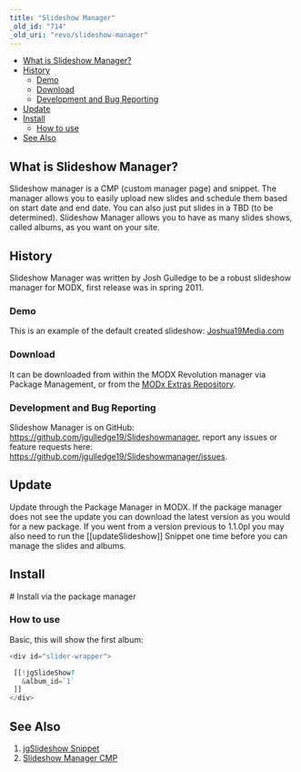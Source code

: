 ```yaml
---
title: "Slideshow Manager"
_old_id: "714"
_old_uri: "revo/slideshow-manager"
---
```


- [What is Slideshow Manager?](#SlideshowManager-WhatisSlideshowManager%3F)
- [History](#SlideshowManager-History)
  - [Demo](#SlideshowManager-Demo)
  - [Download](#SlideshowManager-Download)
  - [Development and Bug Reporting](#SlideshowManager-DevelopmentandBugReporting)
- [Update](#SlideshowManager-Update)
- [Install](#SlideshowManager-Install)
  - [How to use](#SlideshowManager-Howtouse)
- [See Also](#SlideshowManager-SeeAlso)



## What is Slideshow Manager?

Slideshow manager is a CMP (custom manager page) and snippet. The manager allows you to easily upload new slides and schedule them based on start date and end date. You can also just put slides in a TBD (to be determined). Slideshow Manager allows you to have as many slides shows, called albums, as you want on your site.

## History

Slideshow Manager was written by Josh Gulledge to be a robust slideshow manager for MODX, first release was in spring 2011.

### Demo

This is an example of the default created slideshow: [Joshua19Media.com](http://www.joshua19media.com/)

### Download

It can be downloaded from within the MODX Revolution manager via Package Management, or from the [MODx Extras Repository](http://modx.com/extras/package/slideshowmanager).

### Development and Bug Reporting

Slideshow Manager is on GitHub: <https://github.com/jgulledge19/Slideshowmanager>, report any issues or feature requests here: <https://github.com/jgulledge19/Slideshowmanager/issues>.

## Update

Update through the Package Manager in MODX. If the package manager does not see the update you can download the latest version as you would for a new package. If you went from a version previous to 1.1.0pl you may also need to run the \[\[updateSlideshow\]\] Snippet one time before you can manage the slides and albums.

## Install

\# Install via the package manager

### How to use

Basic, this will show the first album:

``` php 
<div id="slider-wrapper">

 [[!jgSlideShow?
   &album_id=`1`
 ]]
</div>

```

## See Also

1. [jgSlideshow Snippet](/extras/slideshow-manager/jgslideshow-snippet)
2. [Slideshow Manager CMP](/extras/slideshow-manager/slideshow-manager-cmp)